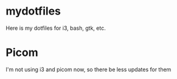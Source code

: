 # mydotfiles

Here is my dotfiles for i3, bash, gtk, etc.

# Picom

I'm not using i3 and picom now, so there be less updates for them

